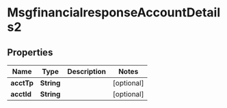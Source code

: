 

# MsgfinancialresponseAccountDetails2

## Properties

Name | Type | Description | Notes
------------ | ------------- | ------------- | -------------
**acctTp** | **String** |  |  [optional]
**acctId** | **String** |  |  [optional]




